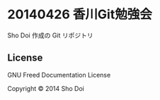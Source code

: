 # 20140426 香川Git勉強会

Sho Doi 作成の Git リポジトリ

## License

GNU Freed Documentation License

Copyright &copy; 2014 Sho Doi
